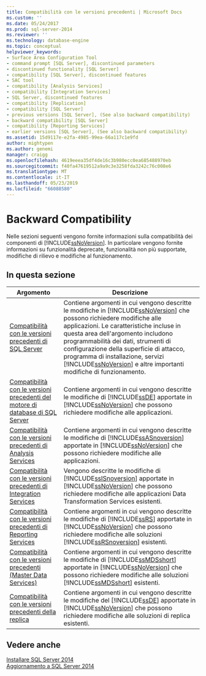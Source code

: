 ```yaml
---
title: Compatibilità con le versioni precedenti | Microsoft Docs
ms.custom: ''
ms.date: 05/24/2017
ms.prod: sql-server-2014
ms.reviewer: ''
ms.technology: database-engine
ms.topic: conceptual
helpviewer_keywords:
- Surface Area Configuration Tool
- command prompt [SQL Server], discontinued parameters
- discontinued functionality [SQL Server]
- compatibility [SQL Server], discontinued features
- SAC tool
- compatibility [Analysis Services]
- compatibility [Integration Services]
- SQL Server, discontinued features
- compatibility [Replication]
- compatibility [SQL Server]
- previous versions [SQL Server], (See also backward compatibility)
- backward compatibility [SQL Server]
- compatibility [Reporting Services]
- earlier versions [SQL Server], (See also backward compatibility)
ms.assetid: 15d9117e-e2fa-4985-99ea-66a117c1e9fd
author: mightypen
ms.author: genemi
manager: craigg
ms.openlocfilehash: 4619eeea35df4de16c3b980ecc0ea685488970eb
ms.sourcegitcommit: f40fa47619512a9a9c3e3258fda3242c76c008e6
ms.translationtype: MT
ms.contentlocale: it-IT
ms.lasthandoff: 05/23/2019
ms.locfileid: "66088580"
---
```

# <a name="backward-compatibility"></a>Backward Compatibility
  Nelle sezioni seguenti vengono fornite informazioni sulla compatibilità dei componenti di [!INCLUDE[ssNoVersion](../includes/ssnoversion-md.md)]. In particolare vengono fornite informazioni su funzionalità deprecate, funzionalità non più supportate, modifiche di rilievo e modifiche al funzionamento.  
  
## <a name="in-this-section"></a>In questa sezione  
  
|Argomento|Descrizione|  
|-----------|-----------------|  
|[Compatibilità con le versioni precedenti di SQL Server](../../2014/getting-started/sql-server-backward-compatibility.md)|Contiene argomenti in cui vengono descritte le modifiche in [!INCLUDE[ssNoVersion](../includes/ssnoversion-md.md)] che possono richiedere modifiche alle applicazioni. Le caratteristiche incluse in questa area dell'argomento includono programmabilità dei dati, strumenti di configurazione della superficie di attacco, programma di installazione, servizi [!INCLUDE[ssNoVersion](../includes/ssnoversion-md.md)] e altre importanti modifiche di funzionamento.|  
|[Compatibilità con le versioni precedenti del motore di database di SQL Server](../database-engine/sql-server-database-engine-backward-compatibility.md)|Contiene argomenti in cui vengono descritte le modifiche di [!INCLUDE[ssDE](../includes/ssde-md.md)] apportate in [!INCLUDE[ssNoVersion](../includes/ssnoversion-md.md)] che possono richiedere modifiche alle applicazioni.|  
|[Compatibilità con le versioni precedenti di Analysis Services](../../2014/analysis-services/analysis-services-backward-compatibility.md)|Contiene argomenti in cui vengono descritte le modifiche di [!INCLUDE[ssASnoversion](../includes/ssasnoversion-md.md)] apportate in [!INCLUDE[ssNoVersion](../includes/ssnoversion-md.md)] che possono richiedere modifiche alle applicazioni.|  
|[Compatibilità con le versioni precedenti di Integration Services](../integration-services/integration-services-backward-compatibility.md)|Vengono descritte le modifiche di [!INCLUDE[ssISnoversion](../includes/ssisnoversion-md.md)] apportate in [!INCLUDE[ssNoVersion](../includes/ssnoversion-md.md)] che possono richiedere modifiche alle applicazioni Data Transformation Services esistenti.|  
|[Compatibilità con le versioni precedenti di Reporting Services](../reporting-services/reporting-services-backward-compatibility.md)|Contiene argomenti in cui vengono descritte le modifiche di [!INCLUDE[ssRS](../includes/ssrs.md)] apportate in [!INCLUDE[ssNoVersion](../includes/ssnoversion-md.md)] che possono richiedere modifiche alle soluzioni [!INCLUDE[ssRSnoversion](../includes/ssrsnoversion-md.md)] esistenti.|  
|[Compatibilità con le versioni precedenti &#40;Master Data Services&#41;](../master-data-services/backward-compatibility-master-data-services.md)|Contiene argomenti in cui vengono descritte le modifiche di [!INCLUDE[ssMDSshort](../includes/ssmdsshort-md.md)] apportate in [!INCLUDE[ssNoVersion](../includes/ssnoversion-md.md)] che possono richiedere modifiche alle soluzioni [!INCLUDE[ssMDSshort](../includes/ssmdsshort-md.md)] esistenti.|  
|[Compatibilità con le versioni precedenti della replica](../../2014/relational-databases/replication/replication-backward-compatibility.md)|Contiene argomenti in cui vengono descritte le modifiche del [!INCLUDE[ssDE](../includes/ssde-md.md)] apportate in [!INCLUDE[ssNoVersion](../includes/ssnoversion-md.md)] che possono richiedere modifiche alle soluzioni di replica esistenti.|  
  
## <a name="see-also"></a>Vedere anche  
 [Installare SQL Server 2014](../database-engine/install-windows/install-sql-server.md)   
 [Aggiornamento a SQL Server 2014](../database-engine/install-windows/upgrade-sql-server.md)  
  
  
